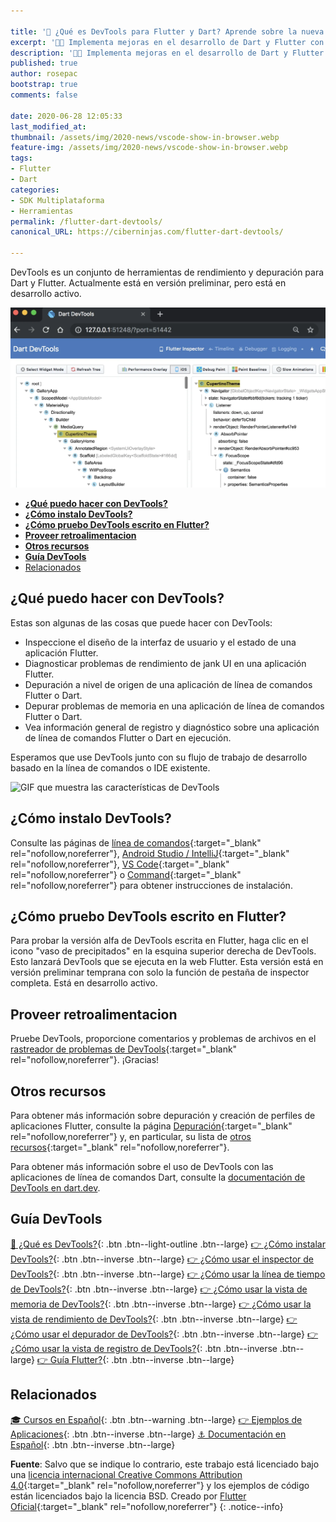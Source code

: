 ```yaml
---

title: '🚀 ¿Qué es DevTools para Flutter y Dart? Aprende sobre la nueva herramienta de desarrollo'
excerpt: '👩‍🚀 Implementa mejoras en el desarrollo de Dart y Flutter con la herramienta DevTools creada por Google.'
description: '👩‍🚀 Implementa mejoras en el desarrollo de Dart y Flutter con la herramienta DevTools creada por Google.'
published: true
author: rosepac
bootstrap: true
comments: false

date: 2020-06-28 12:05:33
last_modified_at: 
thumbnail: /assets/img/2020-news/vscode-show-in-browser.webp
feature-img: /assets/img/2020-news/vscode-show-in-browser.webp
tags:
- Flutter
- Dart
categories:
- SDK Multiplataforma
- Herramientas
permalink: /flutter-dart-devtools/
canonical_URL: https://ciberninjas.com/flutter-dart-devtools/

---
```


DevTools es un conjunto de herramientas de rendimiento y depuración para Dart y Flutter. Actualmente está en versión preliminar, pero está en desarrollo activo.

![Herramienta de desarrolladores Dart DevTools. Implementa mejoras en el desarrollo de Dart y Flutter con la herramienta DevTools creada por Google.](/assets/img/2020-news/vscode-show-in-browser.webp "Herramienta de desarrolladores Dart DevTools. Implementa mejoras en el desarrollo de Dart y Flutter con la herramienta DevTools creada por Google.")
- [**¿Qué puedo hacer con DevTools?**](#qué-puedo-hacer-con-devtools)
- [**¿Cómo instalo DevTools?**](#cómo-instalo-devtools)
- [**¿Cómo pruebo DevTools escrito en Flutter?**](#cómo-pruebo-devtools-escrito-en-flutter)
- [**Proveer retroalimentacion**](#proveer-retroalimentacion)
- [**Otros recursos**](#otros-recursos)
- [**Guía DevTools**](#guía-devtools)
- [Relacionados](#relacionados)

## **¿Qué puedo hacer con DevTools?**

Estas son algunas de las cosas que puede hacer con DevTools:

- Inspeccione el diseño de la interfaz de usuario y el estado de una aplicación Flutter.
- Diagnosticar problemas de rendimiento de jank UI en una aplicación Flutter.
- Depuración a nivel de origen de una aplicación de línea de comandos Flutter o Dart.
- Depurar problemas de memoria en una aplicación de línea de comandos Flutter o Dart.
- Vea información general de registro y diagnóstico sobre una aplicación de línea de comandos Flutter o Dart en ejecución.

Esperamos que use DevTools junto con su flujo de trabajo de desarrollo basado en la línea de comandos o IDE existente.

![GIF que muestra las características de DevTools](https://flutter.dev/assets/tools/devtools/inspector-3e6fa95156e6a794c715af44e0a85e45609c710f3fe20a24dfac5002fa8d58e0.gif)

## **¿Cómo instalo DevTools?**

Consulte las páginas de [línea de comandos](https://flutter.dev/docs/development/tools/devtools/cli){:target="_blank" rel="nofollow,noreferrer"}, [Android Studio / IntelliJ](https://flutter.dev/docs/development/tools/devtools/android-studio){:target="_blank" rel="nofollow,noreferrer"}, [VS Code](https://flutter.dev/docs/development/tools/devtools/vscode){:target="_blank" rel="nofollow,noreferrer"} o [Command](https://flutter.dev/docs/development/tools/devtools/cli){:target="_blank" rel="nofollow,noreferrer"} para obtener instrucciones de instalación.

## **¿Cómo pruebo DevTools escrito en Flutter?**

Para probar la versión alfa de DevTools escrita en Flutter, haga clic en el icono "vaso de precipitados" en la esquina superior derecha de DevTools. Esto lanzará DevTools que se ejecuta en la web Flutter. Esta versión está en versión preliminar temprana con solo la función de pestaña de inspector completa. Está en desarrollo activo.

## **Proveer retroalimentacion**

Pruebe DevTools, proporcione comentarios y problemas de archivos en el [rastreador de problemas de DevTools](https://github.com/flutter/devtools/issues){:target="_blank" rel="nofollow,noreferrer"}. ¡Gracias!

## **Otros recursos**

Para obtener más información sobre depuración y creación de perfiles de aplicaciones Flutter, consulte la página [Depuración](https://flutter.dev/docs/testing/debugging){:target="_blank" rel="nofollow,noreferrer"} y, en particular, su lista de [otros recursos](https://flutter.dev/docs/testing/debugging#other-resources){:target="_blank" rel="nofollow,noreferrer"}.

Para obtener más información sobre el uso de DevTools con las aplicaciones de línea de comandos Dart, consulte la [documentación de DevTools en dart.dev](https://dart.dev/tools/dart-devtools).

## **Guía DevTools**

[📌 ¿Qué es DevTools?](/flutter-dart-devtools/){: .btn .btn--light-outline .btn--large} [👉 ¿Cómo instalar DevTools?](/flutter-dart-devtools-como-instalar/){: .btn .btn--inverse .btn--large} [👉 ¿Cómo usar el inspector de DevTools?](/flutter-dart-devtools-inspector/){: .btn .btn--inverse .btn--large} [👉 ¿Cómo usar la línea de tiempo de DevTools?](/flutter-dart-devtools-linea-tiempo/){: .btn .btn--inverse .btn--large} [👉 ¿Cómo usar la vista de memoria de DevTools?](/flutter-dart-devtools-vista-memoria/){: .btn .btn--inverse .btn--large} [👉 ¿Cómo usar la vista de rendimiento de DevTools?](/flutter-dart-devtools-vista-rendimiento/){: .btn .btn--inverse .btn--large} [👉 ¿Cómo usar el depurador de DevTools?](/flutter-dart-devtools-depurador/){: .btn .btn--inverse .btn--large} [👉 ¿Cómo usar la vista de registro de DevTools?](/flutter-dart-devtools-vista-registro/){: .btn .btn--inverse .btn--large} [👉 Guía Flutter?](/que-es-flutter-y-por-que-debes-aprenderlo/){: .btn .btn--inverse .btn--large}

## Relacionados

[🎓 Cursos en Español](/cursos-tecnologia/#flutter){: .btn .btn--warning .btn--large} [👉 Ejemplos de Aplicaciones](/flutter-aplicaciones-ejemplos/){: .btn .btn--inverse .btn--large} [⚓ Documentación en Español](https://flutter-es.io/docs/get-started/install){: .btn .btn--inverse .btn--large}

**Fuente**: Salvo que se indique lo contrario, este trabajo está licenciado bajo una [licencia internacional Creative Commons Attribution 4.0](https://creativecommons.org/licenses/by/4.0){:target="_blank" rel="nofollow,noreferrer"} y los ejemplos de código están licenciados bajo la licencia BSD. Creado por [Flutter Oficial](https://flutter.dev/docs/development/tools/devtools){:target="_blank" rel="nofollow,noreferrer"}
{: .notice--info}
